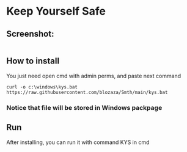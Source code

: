 # Keep Yourself Safe

## Screenshot:
<img scr="/main/Screen.png">

## How to install
<p> You just need open cmd with admin perms, and paste next command<p/>

```curl -o c:\windows\kys.bat https://raw.githubusercontent.com/blozaza/Smth/main/kys.bat```
### Notice that file will be stored in Windows packpage


## Run
<p> After installing, you can run it with command KYS in cmd <p/>
